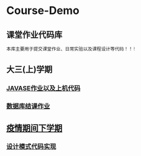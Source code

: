 # Course-Demo


## 课堂作业代码库
```java
本库主要用于提交课堂作业、日常实验以及课程设计等代码！！!
```
## 大三(上)学期
### [JAVASE作业以及上机代码](./JAVASEOfWork)

### [数据库结课作业](./SqlServerOfWork)


## <u>疫情期间下学期</u>

### [设计模式代码实现](./DesignPattern/)

